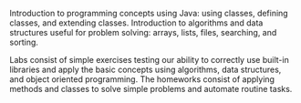 Introduction to programming concepts using Java: using classes, defining classes, and extending classes. Introduction to algorithms and data structures useful for problem solving: arrays, lists, files, searching, and sorting.

Labs consist of simple exercises testing our ability to correctly use built-in libraries and apply the basic concepts using algorithms, data structures, and object oriented programming. The homeworks consist of applying methods and classes to solve simple problems and automate routine tasks.
